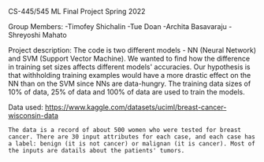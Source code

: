 CS-445/545 ML Final Project
Spring 2022

Group Members:
-Timofey Shichalin
-Tue Doan
-Archita Basavaraju
-Shreyoshi Mahato

Project description:
    The code is two different models - NN (Neural Network) and SVM (Support Vector Machine). We wanted to find how the difference in training set sizes affects different models' accuracies. Our hypothesis is that withholding training examples would have a more drastic effect on the NN than on the SVM since NNs are data-hungry. The training data sizes of 10% of data, 25% of data and 100% of data are used to train the models.

Data used:
    https://www.kaggle.com/datasets/uciml/breast-cancer-wisconsin-data
    
    The data is a record of about 500 women who were tested for breast cancer. There are 30 input attributes for each case, and each case has a label: benign (it is not cancer) or malignan (it is cancer). Most of the inputs are datails about the patients' tumors.

